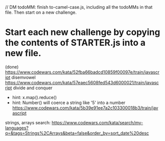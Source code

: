 // DM todoMM: finish to-camel-case.js, including all the todoMMs in that file. Then start on a new challenge.
# Start each new challenge by copying the contents of STARTER.js into a new file. 
(done) https://www.codewars.com/kata/52fba66badcd10859f00097e/train/javascript disemvowel
https://www.codewars.com/kata/57eaec5608fed543d6000021/train/javascript divide and conquer
* hint: x.map().reduce() 
* hint: Number() will coerce a string like '5' into a number
https://www.codewars.com/kata/5b39e91ee7a2c103300018b3/train/javascript

strings, arrays search: https://www.codewars.com/kata/search/my-languages?q=&tags=Strings%2CArrays&beta=false&order_by=sort_date%20desc
